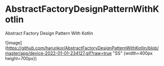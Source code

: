# AbstractFactoryDesignPatternWithKotlin
Abstract Factory Design Pattern With Kotlin

![image](https://github.com/harunkor/AbstractFactoryDesignPatternWithKotlin/blob/master/app/device-2022-01-01-234127.gif?raw=true "SS" {width=400px height=700px})

